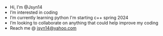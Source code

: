 - Hi, I’m @Jsyn14
- I’m interested in coding
- I’m currently learning python
  I'm starting c++ spring 2024
- I’m looking to collaborate on anything that could help improve my coding
- Reach me @ jsyn14@yahoo.com

<!---
Jsyn14/Jsyn14 is a ✨ special ✨ repository because its `README.md` (this file) appears on your GitHub profile.
You can click the Preview link to take a look at your changes.
--->
